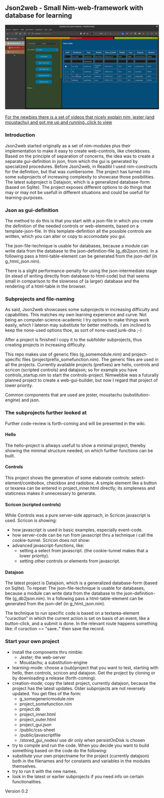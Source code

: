 ## Json2web - Small Nim-web-framework with database for learning

![datajson_screen01.png](mostfiles/screenshots/datajson_screen01.png)

[For the newbies there is a set of videos that nicely explain nim, jester (and moustachu) and got me up and running..click to view](https://www.youtube.com/watch?v=zSXbifhuZSo&t=600s)

### Introduction
Json2web started originally as a set of nim-modules plus their implementation to  make it easy to create web-controls, like checkboxes. Based on the principle of separation of concerns, the idea was to create a separate gui-definition in json, from which the gui is generated by specialized procedures.  Before Json2web, in Readibl I used nim-constructs for the definition, but that was cumbersome. The project has turned into some subprojects of increasing complexity to showcase those  posibilities. The latest subproject is Datajson, which is a generalized database-form (based on Sqlite). The project exposes different options to do things that may or may not be usefull in different situations and could be usefull for learning-purposes.

### Json as gui-definition
The method to do this is that you start with a json-file in which you create the definition of the needed controls or web-elements, based on a template-json-file. In this template-definition all the possible controls are written, which you can alter or copy to accomodate you gui.

The json-file-technique is usable for databases, because a module can write data from the database to the json-definition-file (g_db2json.nim). In a following pass a html-table-element can be generated from the json-def (in g_html_json.nim). 

There is a slight performance-penalty for using the json-intermediate stage (in stead of writing directly from database to html-code) but that seems  small in comparison to the slowness of (a larger) database and the rendering of a html-table in the browser.


### Subprojects and file-naming
As said, Json2web showcases some subprojects in increasing difficulty and capabilities. This matches my own learning experience and curve. Not being an computer-science-academic I try options to make things work easily, which I lateron may substitute for better methods. I am inclined to keep the none-used options thoe, as sort of none-used junk-dna ;-)

After a project is finished I copy it to the subfolder subprojects, thus creating projects in increasing difficulty.

This repo makes use of generic files (g_somemodule.nim) and project-specific files (projectprefix_somefunction.nim). The generic files are used in all the projects. Currently available projects (prefixes) are hello, controls and scricon (scripted controls) and datajson; so for example you have controls_startup.nim to start the controls-project. Nimwebbie was a futurally planned project to create a web-gui-builder, but now I regard that project of lower priority.

Common components that are used are jester, moustachu (substitution-engine) and json.

### The subprojects further looked at

Further code-review is forth-coming and will be presented in the wiki.

#### Hello
The hello-project is allways usefull to show a minimal project, thereby showing the minimal structure needed, on which further functions can be built.

#### Controls
This project shows the generation of some elaborate controls: select-element/combobox, checkbox and radiobox. A simple element like a button or texarea can be entered in project_inner.html directly; its simpleness and staticness makes it unnecessary to generate.  

#### Scricon (scripted controls)
While Controls was a pure server-side approach, in Scricon javascript is used. Scricon is showing:
- how javascript is used in basic examples, especially event-code.
- how server-code can be run from javascript thru a technique i call the cookie-tunnel.
Scricon does not show:
- advanced javascript-functions, like:
	- setting a select from javascript. (the cookie-tunnel makes that a lower priority).
	- setting other controls or elements from javascript.

#### Datajson
The latest project is Datajson, which is a generalized database-form (based on Sqlite). To repeat: The json-file-technique is usable for databases, because a module can write data from the database to the json-definition-file (g_db2json.nim). In a following pass a html-table-element can be generated from the json-def (in g_html_json.nim). 

The technique to run specific code is based on a textarea-element "curaction" in which the current action is set on basis of an event, like a button-click, and a submit is done. In the relevant route happens something like: if curaction == "save.." then save the record.


### Start your own project
- install the components thru nimble:
	- Jester; the web-server
	- Moustachu; a substitution-engine
- learning-mode: choose a (sub)project that you want to test, starting with hello, then controls, scricon and datajson. Get the project by cloning or by downloading a release (forth-coming).
- creation-mode; copy the latest project, currently datajson, because the project has the latest updates. Older subprojects are not reversely updated. You get files of the form:
	- g_somegenericmodule.nim
	- project_somefunction.nim
	- project.db
	- project_inner.html
	- project_outer.html
	- project_gui.json
	- /public/css-sheet
	- /public/javascriptfile
	- /stored_gui_nodes/      use dir only when persistOnDisk is chosen
- try to compile and run the code. When you decide you want to build something based on the code do the following:
- substitute your own projectname for the project (currently datajson) both in the filenames and for constants and variables in the modules themselves.
- try to run it with the new names.
- look in the latest or earlier subprojects if you need info on certain functionalities.


Version 0.2
